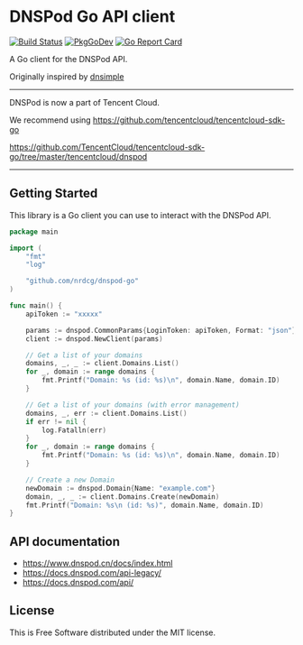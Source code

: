 # DNSPod Go API client

[![Build Status](https://github.com/nrdcg/dnspod-go/workflows/Main/badge.svg?branch=master)](https://github.com/nrdcg/dnspod-go/actions)
[![PkgGoDev](https://pkg.go.dev/badge/github.com/nrdcg/dnspod-go)](https://pkg.go.dev/github.com/nrdcg/dnspod-go)
[![Go Report Card](https://goreportcard.com/badge/github.com/nrdcg/dnspod-go)](https://goreportcard.com/report/github.com/nrdcg/dnspod-go)

A Go client for the DNSPod API.

Originally inspired by [dnsimple](https://github.com/weppos/dnsimple-go/dnsimple)


---

DNSPod is now a part of Tencent Cloud.

We recommend using https://github.com/tencentcloud/tencentcloud-sdk-go

https://github.com/TencentCloud/tencentcloud-sdk-go/tree/master/tencentcloud/dnspod

---

## Getting Started

This library is a Go client you can use to interact with the DNSPod API.

```go
package main

import (
	"fmt"
	"log"

	"github.com/nrdcg/dnspod-go"
)

func main() {
	apiToken := "xxxxx"

	params := dnspod.CommonParams{LoginToken: apiToken, Format: "json"}
	client := dnspod.NewClient(params)

	// Get a list of your domains
	domains, _, _ := client.Domains.List()
	for _, domain := range domains {
		fmt.Printf("Domain: %s (id: %s)\n", domain.Name, domain.ID)
	}

	// Get a list of your domains (with error management)
	domains, _, err := client.Domains.List()
	if err != nil {
		log.Fatalln(err)
	}
	for _, domain := range domains {
		fmt.Printf("Domain: %s (id: %s)\n", domain.Name, domain.ID)
	}

	// Create a new Domain
	newDomain := dnspod.Domain{Name: "example.com"}
	domain, _, _ := client.Domains.Create(newDomain)
	fmt.Printf("Domain: %s\n (id: %s)", domain.Name, domain.ID)
}
```

## API documentation

- https://www.dnspod.cn/docs/index.html
- https://docs.dnspod.com/api-legacy/
- https://docs.dnspod.com/api/

## License

This is Free Software distributed under the MIT license.
